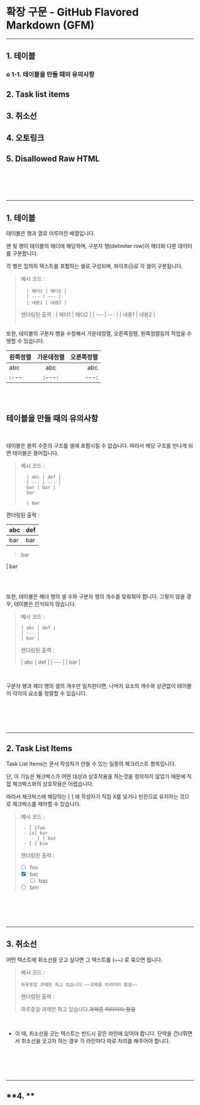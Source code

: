 # 확장 구문 - GitHub Flavored Markdown (GFM)

---

## **1. 테이블**<br>
### **о 1-1. 테이블을 만들 때의 유의사항**<br>
## **2. Task list items**<br>
## **3. 취소선**<br>
## **4. 오토링크**<br>
## **5. Disallowed Raw HTML**<br>



<br><br><br><br>

---

## **1. 테이블**
테이블은 행과 열로 이루어진 배열입니다. 

맨 윗 행이 테이블의 헤더에 해당하며, 구분자 행(delimiter row)이 헤더와 다른 데이터를 구분합니다.

각 행은 임의의 텍스트를 포함하는 셀로 구성되며, 파이프\(\|)로 각 셀이 구분됩니다.

> 예시 코드 :
>
>       | 헤더1 | 헤더2 |
>       | --- | --- |
>       | 내용1 | 내용2 |
>       
>렌더링된 출력 :
>| 헤더1 | 헤더2 |
>| --- | --- |
>| 내용1 | 내용2 |
<br><br>

또한, 테이블의 구분자 행을 수정해서 가운데정렬, 오른쪽정렬, 왼쪽정렬등의 작업을 수행할 수 있습니다.

| 왼쪽정렬 | 가운데정렬 | 오른쪽정렬 |
|  :---  | :---: | ---: |
|abc | abc | abc |
| \:\-\-\-  | \:\-\-\-\: | \-\-\-\: |

<br><br>
## **테이블을 만들 때의 유의사항**

<br>

테이블은 블럭 수준의 구조를 셀에 포함시킬 수 없습니다. 따라서 해당 구조를 만나게 되면 테이블은 끊어집니다.

> 예시 코드 :
>
>       | abc | def |
>       | --- | --- |
>       bar | bar |
>       bar
>
>       | bar

렌더링된 출력 :

| abc | def |
| --- | --- |
bar | bar |
>bar

| bar

<br><br>

또한, 테이블은 헤더 행의 셀 수와 구분자 행의 개수를 맞춰줘야 합니다. 그렇지 않을 경우, 테이블은 인식되지 않습니다.

> 예시 코드 :
> 
>     | abc | def |
>     | --- |
>     | bar |
>     
> 렌더링된 출력 :
> 
> | abc | def |
> | --- |
> | bar |

<br>

구분자 행과 헤더 행의 셀의 개수만 일치한다면, 나머지 요소의 개수와 상관없이 테이블이 각각의 요소를 정렬할 수 있습니다.

<br><br><br><br>

---

## **2. Task List Items**
Task List Items는 문서 작성자가 만들 수 있는 일종의 체크리스트 항목입니다.

단, 이 기능은 체크박스가 어떤 대상과 상호작용을 하는것을 정의하지 않았기 때문에 직접 체크박스와의 상호작용은 어렵습니다.

따라서 체크박스에 해당하는 [ ] 에 작성자가 직접 X를 넣거나 빈칸으로 유지하는 것으로 체크박스를 제어할 수 있습니다.

> 예시 코드 :
>
>      - [ ]foo
>      - [x] bar
>         - [ ] baz
>      - [ ] bim  
>      
>렌더링된 출력 :
>
> - [ ] foo
> - [x] bar
>    - [ ] baz
>- [ ] bim  

<br><br><br><br>

---

## **3. 취소선**
어떤 텍스트에 취소선을 긋고 싶다면 그 텍스트를 (\~\~) 로 묶으면 됩니다.

> 예시 코드 :
> 
>     하루종일 과제만 하고 있습니다.~~과제좀 미리미리 할걸~~
>     
>렌더링된 출력 :
>
>하루종일 과제만 하고 있습니다.~~과제좀 미리미리 할걸~~
>

<br>
 
* 이 때, 취소선을 긋는 텍스트는 반드시 같은 라인에 있어야 합니다. 단락을 건너뛰면서 취소선을 긋고자 하는 경우 각 라인마다 따로 처리를 해주어야 합니다.

<br><br><br><br>

---

## **4. **



